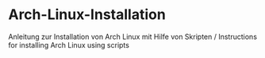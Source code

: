 # Arch-Linux-Installation
Anleitung zur Installation von Arch Linux mit Hilfe von Skripten / Instructions for installing Arch Linux using scripts
